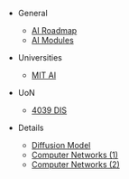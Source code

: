 - General
  - [AI Roadmap](ai_map.md)
  - [AI Modules](ai.md)
  <!-- - [MIT AI](mit_AI.md) -->
  <!-- - [AI Roadmap](ai_roadmap.html) -->

- Universities
  - [MIT AI](mit_AI.md)

- UoN
  - [4039 DIS](4039DIS.md)

- Details
  - [Diffusion Model](diffusion.md)
  - [Computer Networks (1)](networks_1.md)
  - [Computer Networks (2)](networks_2.md)

<!-- - Getting started

  - [Quick start](quickstart.md)
  - [Writing more pages](more-pages.md)
  - [Custom navbar](custom-navbar.md)
  - [Cover page](cover.md) -->

<!-- - Customization

  - [Configuration](configuration.md)
  - [Themes](themes.md)
  - [List of Plugins](plugins.md)
  - [Write a Plugin](write-a-plugin.md)
  - [Markdown configuration](markdown.md)
  - [Language highlighting](language-highlight.md)
  - [Emoji](emoji.md) -->

<!-- - Guide

  - [Deploy](deploy.md)
  - [Helpers](helpers.md)
  - [Vue compatibility](vue.md)
  - [CDN](cdn.md)
  - [Offline Mode (PWA)](pwa.md)
  - [Embed Files](embed-files.md) -->

<!-- - [Awesome docsify](awesome.md) -->
<!-- - [Changelog](changelog.md) -->
